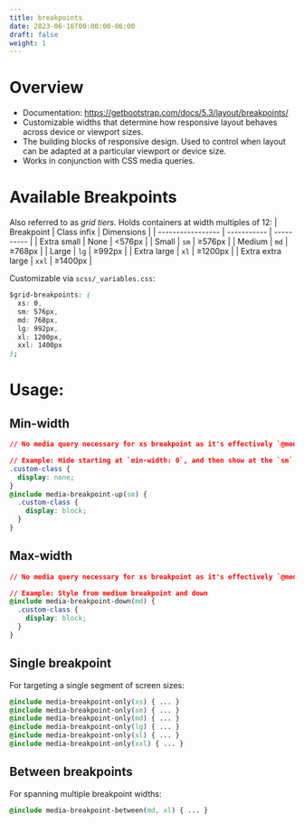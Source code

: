 ```yaml
---
title: breakpoints
date: 2023-06-16T00:00:00-06:00
draft: false
weight: 1
---
```


# Overview
- Documentation: https://getbootstrap.com/docs/5.3/layout/breakpoints/
- Customizable widths that determine how responsive layout behaves across device or viewport sizes.
- The building blocks of responsive design.  Used to control when layout can be adapted at a particular viewport or device size.
- Works in conjunction with CSS media queries.

# Available Breakpoints
Also referred to as *grid tiers*.  Holds containers at width multiples of 12:
| Breakpoint        | Class infix | Dimensions |
| ----------------- | ----------- | ---------- |
| Extra small       | None        | <576px     |
| Small             | `sm`          | ≥576px     |
| Medium            | `md`          | ≥768px     |
| Large             | `lg`          | ≥992px     |
| Extra large       | `xl`          | ≥1200px    |
| Extra extra large | `xxl`         | ≥1400px    |

Customizable via `scss/_variables.css`:
```css
$grid-breakpoints: (
  xs: 0,
  sm: 576px,
  md: 768px,
  lg: 992px,
  xl: 1200px,
  xxl: 1400px
);
```

# Usage:
## Min-width
```css
// No media query necessary for xs breakpoint as it's effectively `@media (min-width: 0) { ... }`

// Example: Hide starting at `min-width: 0`, and then show at the `sm` breakpoint
.custom-class {
  display: none;
}
@include media-breakpoint-up(sm) {
  .custom-class {
    display: block;
  }
}
```

## Max-width
```css
// No media query necessary for xs breakpoint as it's effectively `@media (max-width: 0) { ... }`

// Example: Style from medium breakpoint and down
@include media-breakpoint-down(md) {
  .custom-class {
    display: block;
  }
}
```

## Single breakpoint
For targeting a single segment of screen sizes:
```css
@include media-breakpoint-only(xs) { ... }
@include media-breakpoint-only(sm) { ... }
@include media-breakpoint-only(md) { ... }
@include media-breakpoint-only(lg) { ... }
@include media-breakpoint-only(xl) { ... }
@include media-breakpoint-only(xxl) { ... }
```

## Between breakpoints
For spanning multiple breakpoint widths:
```css
@include media-breakpoint-between(md, xl) { ... }
```
